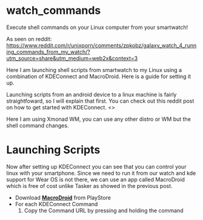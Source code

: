 # watch_commands
Execute shell commands on your Linux computer from your smartwatch!

As seen on reddit:
<https://www.reddit.com/r/unixporn/comments/zpkobz/galaxy_watch_4_running_commands_from_my_watch/?utm_source=share&utm_medium=web2x&context=3>

Here I am launching shell scripts from smartwatch to my Linux using a combination of KDEConnect and MacroDroid.
Here is a guide for setting it up.

Launching scripts from an android device to a linux machine is fairly straightfoward, so I will explain that first. 
You can check out this reddit post on how to get started with KDEConnect.
<>

Here I am using Xmonad WM, you can use any other distro or WM but the shell command changes.

# Launching Scripts
Now after setting up KDEConnect you can see that you can control your linux with your smartphone.
Since we need to run it from our watch and kde support for Wear OS is not there, we can use an app called MacroDroid which is free of cost unlike Tasker as showed in the previous post.

- Download [<ins>**MacroDroid**</ins>](https://play.google.com/store/apps/details?id=com.arlosoft.macrodroid&gl=US&pli=1) from PlayStore
- For each KDEConnect Command 
  1) Copy the Command URL by pressing and holding the command
